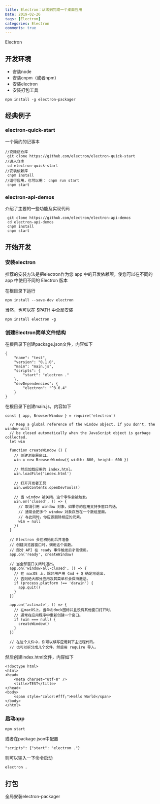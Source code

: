 ```yaml
---
title: Electron：从零到完成一个桌面应用
Date: 2019-02-26
tags: [Electron]
categories: Electron
comments: true
---
```


Electron
## 开发环境
- 安装node
- 安装cnpm（或者npm）
- 安装electron
- 安装打包工具

```
npm install -g electron-packager
```

## 经典例子
### electron-quick-start
一个简约的记事本
```
//克隆这仓库
 git clone https://github.com/electron/electron-quick-start
//进入仓库
 cd electron-quick-start
//安装依赖库
 cnpm install
//运行应用，也可以用： cnpm run start
 cnpm start 
```
### electron-api-demos
介绍了主要的一些功能及实现代码

```
 git clone https://github.com/electron/electron-api-demos
 cd electron-api-demos
 cnpm install
 cnpm start
```
## 开始开发
### 安装electron
推荐的安装方法是把electron作为您 app 中的开发依赖项，使您可以在不同的 app 中使用不同的 Electron 版本   

在根目录下运行

```
npm install --save-dev electron
```
当然，也可以在 $PATH 中全局安装
```
npm install electron -g
```

### 创建Electron简单文件结构  
在根目录下创建package.json文件，内容如下

```
{
	"name": "test",
	"version": "0.1.0",
	"main": "main.js",
	"scripts": {
		"start": "electron ."
	},
	"devDependencies": {
		"electron": "^3.0.4"
	}
}
```
在根目录下创建main.js，内容如下

```
const { app, BrowserWindow } = require('electron')
  
  // Keep a global reference of the window object, if you don't, the window will
  // be closed automatically when the JavaScript object is garbage collected.
  let win
  
  function createWindow () {
    // 创建浏览器窗口。
    win = new BrowserWindow({ width: 800, height: 600 })
  
    // 然后加载应用的 index.html。
    win.loadFile('index.html')
  
    // 打开开发者工具
    win.webContents.openDevTools()
  
    // 当 window 被关闭，这个事件会被触发。
    win.on('closed', () => {
      // 取消引用 window 对象，如果你的应用支持多窗口的话，
      // 通常会把多个 window 对象存放在一个数组里面，
      // 与此同时，你应该删除相应的元素。
      win = null
    })
  }
  
  // Electron 会在初始化后并准备
  // 创建浏览器窗口时，调用这个函数。
  // 部分 API 在 ready 事件触发后才能使用。
  app.on('ready', createWindow)
  
  // 当全部窗口关闭时退出。
  app.on('window-all-closed', () => {
    // 在 macOS 上，除非用户用 Cmd + Q 确定地退出，
    // 否则绝大部分应用及其菜单栏会保持激活。
    if (process.platform !== 'darwin') {
      app.quit()
    }
  })
  
  app.on('activate', () => {
    // 在macOS上，当单击dock图标并且没有其他窗口打开时，
    // 通常在应用程序中重新创建一个窗口。
    if (win === null) {
      createWindow()
    }
  })
  
  // 在这个文件中，你可以续写应用剩下主进程代码。
  // 也可以拆分成几个文件，然后用 require 导入。
```
然后创建index.html文件，内容如下

```
<!doctype html>
<html>
<head>
    <meta charset="utf-8" /> 
    <title>TEST</title>
</head>
<body>
    <span style="color:#fff;">Hello World</span>
</body>
</html>
```

### 启动app

```
npm start
```
或者在package.json中配置
```
"scripts": {"start": "electron ."}
```
则可以输入一下命令启动
```
electron .
```
## 打包
全局安装electron-packager


